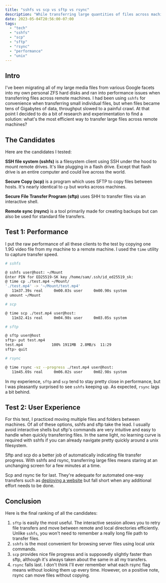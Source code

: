 ```yaml
---
title: "sshfs vs scp vs sftp vs rsync"
description: "While transferring large quantities of files across machines, I've decided to do a bit of research into which solution provides the best performance and user experience."
date: 2023-05-04T20:56:00-07:00
tags:
  - "tech"
  - "sshfs"
  - "scp"
  - "sftp"
  - "rsync"
  - "performance"
  - "unix"
---
```


## Intro

I've been migrating all of my large media files from various Google facets into my own personal ZFS hard disks and ran into performance issues when transferring files across remote machines. I had been using `sshfs` for convenience when transferring small individual files, but when files became tens of Gigabytes of data, throughput slowed to a painful crawl. At that point I decided to do a bit of research and experimentation to find a solution: what's the most efficient way to transfer large files across remote machines?

## The Candidates

Here are the candidates I tested:

**SSH file system (sshfs)** is a filesystem client using SSH under the hood to mount remote drives. It's like plugging in a flash drive. Except that flash drive is an entire computer and could live across the world.

**Secure Copy (scp)** is a program which uses SFTP to copy files between hosts. It's nearly identical to `cp` but works across machines.

**Secure File Transfer Program (sftp)** uses SHH to transfer files via an interactive shell.

**Remote sync (rsync)** is a tool primarily made for creating backups but can also be used for standard file transfers.

## Test 1: Performance

I put the raw performance of all these clients to the test by copying one 1.9G video file from my machine to a remote machine. I used the `time` utility to capture transfer speed.

```sh
# sshfs

@ sshfs user@host: ~/Mount
Enter PIN for ED25519-SK key /home/sam/.ssh/id_ed25519_sk:
@ time cp ./test.mp4 ~/Mount/
'./test.mp4' -> '~/Mount/test.mp4'
   11m37.39s real     0m00.03s user     0m00.90s system
@ umount ~/Mount

# scp

@ time scp ./test.mp4 user@host:
   11m32.41s real     0m04.98s user     0m03.05s system

# sftp

@ sftp user@host
sftp> put test.mp4
test.mp4             100% 1911MB  2.8MB/s  11:29
sftp> quit

# rsync

@ time rsync -vz --progress ./test.mp4 user@host:
   11m45.69s real     0m06.02s user     0m02.98s system
```

In my experience, `sftp` and `scp` tend to stay pretty close in performance, but I was pleasantly surprised to see `sshfs` keeping up. As expected, `rsync` lags a bit behind.

## Test 2: User Experience

For this test, I practiced moving multiple files and folders between machines. Of all of these options, sshfs and sftp take the lead. I usually avoid interactive shells but sftp's commands are very intuitive and easy to handle when quickly transferring files. In the same light, no learning curve is required with sshfs if you can already navigate pretty quickly around a unix filesystem.

Sftp and scp do a better job of automatically indicating file transfer progress. With sshfs and rsync, transferring large files means staring at an unchanging screen for a few minutes at a time.

Scp and rsync tie for last. They're adequate for automated one-way transfers such as [deploying a website](https://github.com/bossley9/website/blob/cbbff158b1a33b4a54288ab0120d707902783742/Makefile#L26) but fall short when any additional effort needs to be done.

## Conclusion

Here is the final ranking of all the candidates:

1. `sftp` is easily the most useful. The interactive session allows you to retry file transfers and move between remote and local directories efficiently. Unlike `sshfs`, you won't need to remember a really long file path to transfer files.
2. `sshfs` is the most convenient for browsing server files using local unix commands.
3. `scp` provides nice file progress and is supposedly slightly faster than sftp, although it's always taken about the same in all my transfers.
4. `rsync` falls last. I don't think I'll ever remember what each rsync flag means without looking them up every time. However, on a positive note, rsync can move files without copying.
